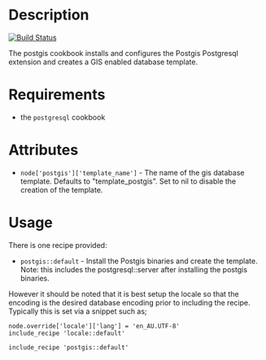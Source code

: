 Description
===========

[![Build Status](https://secure.travis-ci.org/realityforge/chef-postgis.png?branch=master)](http://travis-ci.org/realityforge/chef-postgis)

The postgis cookbook installs and configures the Postgis Postgresql extension and creates a GIS enabled database template.

Requirements
============

* the `postgresql` cookbook

Attributes
==========

* `node['postgis']['template_name']` - The name of the gis database template. Defaults to "template_postgis". Set to nil to disable the creation of the template.

Usage
=====

There is one recipe provided:

* `postgis::default` - Install the Postgis binaries and create the template. Note: this includes the postgresql::server after installing the postgis binaries.

However it should be noted that it is best setup the locale so that the encoding is the desired database encoding prior to including the recipe. Typically this is set via a snippet such as;

    node.override['locale']['lang'] = 'en_AU.UTF-8'
    include_recipe 'locale::default'

    include_recipe 'postgis::default'
